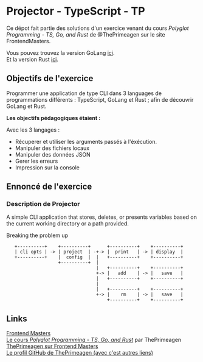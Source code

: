 # Projector - TypeScript - TP

Ce dépot fait partie des solutions d'un exercice venant du cours *Polyglot Programming - TS, Go, and Rust* de @ThePrimeagen sur le site FrontendMasters.

Vous pouvez trouvez la version GoLang [ici](https://github.com/lpreaux/projector-go).  
Et la version Rust [ici](https://github.com/lpreaux/projector-rust).

## Objectifs de l'exercice

Programmer une application de type CLI dans 3 languages de programmations différents : TypeScript, GoLang et Rust ; afin de découvrir GoLang et Rust.

**Les objectifs pédagogiques étaient :**

Avec les 3 langages :

- Récuperer et utiliser les arguments passés à l'éxécution.
- Manipuler des fichiers locaux
- Manipuler des données JSON
- Gerer les erreurs
- Impression sur la console

## Ennoncé de l'exercice

### Description de Projector

A simple CLI application that stores, deletes, or presents variables based on the current working directory or a path provided.

Breaking the problem up

```
   +----------+    +----------+      +----------+    +----------+
   | cli opts | -> | project  | -+-> |  print   | -> | display  |
   +----------+    |  config  |  |   +----------+    +----------+
                   +----------+  |
                                 |   +----------+    +----------+
                                 +-> |   add    | -> |   save   |
                                 |   +----------+    +----------+
                                 |
                                 |   +----------+    +----------+
                                 +-> |    rm    | -> |   save   |
                                     +----------+    +----------+
```


## Links

[Frontend Masters](https://frontendmasters.com/)  
[Le cours *Polyglot Programming - TS, Go, and Rust*](https://frontendmasters.com/courses/typescript-go-rust/) par ThePrimeagen  
[ThePrimeagen sur Frontend Masters](https://frontendmasters.com/teachers/the-primeagen/)  
[Le profil GitHub de ThePrimeagen (avec c'est autres liens)](https://github.com/ThePrimeagen)  
